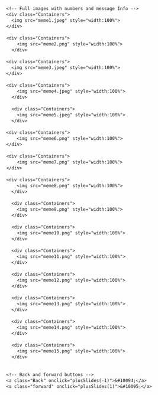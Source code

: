 <!DOCTYPE html>
<head>
    <link rel = "stylesheet" type = "text/css" href = "izumeme.css">
    <script src = "izumeme.js"></script>
</head>
<body>
<!--carousel-->
 <!-- Slideshow container -->
 <div class="slideshow-container fade">

    <!-- Full images with numbers and message Info -->
    <div class="Containers">
      <img src="meme1.jpeg" style="width:100%">
    </div>
  
    <div class="Containers">
        <img src="meme2.png" style="width:100%">
      </div>

    <div class="Containers">
      <img src="meme3.jpeg" style="width:100%">
    </div>

    <div class="Containers">
        <img src="meme4.jpeg" style="width:100%">
      </div>

      <div class="Containers">
        <img src="meme5.jpeg" style="width:100%">
      </div>

    <div class="Containers">
        <img src="meme6.png" style="width:100%">
    </div>

    <div class="Containers">
        <img src="meme7.png" style="width:100%">
    </div>

    <div class="Containers">
        <img src="meme8.png" style="width:100%">
      </div>

      <div class="Containers">
        <img src="meme9.png" style="width:100%">
      </div>

      <div class="Containers">
        <img src="meme10.png" style="width:100%">
      </div>

      <div class="Containers">
        <img src="meme11.png" style="width:100%">
      </div>

      <div class="Containers">
        <img src="meme12.png" style="width:100%">
      </div>

      <div class="Containers">
        <img src="meme13.png" style="width:100%">
      </div>

      <div class="Containers">
        <img src="meme14.png" style="width:100%">
      </div>

      <div class="Containers">
        <img src="meme15.png" style="width:100%">
      </div>

  
    <!-- Back and forward buttons -->
    <a class="Back" onclick="plusSlides(-1)">&#10094;</a>
    <a class="forward" onclick="plusSlides(1)">&#10095;</a>
  </div>
  <br>
  
  <!-- The circles/dots -->
  <div style="text-align:center">
    <span class="dots" onclick="currentSlide(1)"></span>
    <span class="dots" onclick="currentSlide(2)"></span>
    <span class="dots" onclick="currentSlide(3)"></span>
  </div> 
  </body>
  </html>
